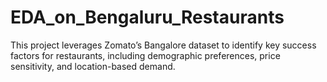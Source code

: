 # EDA_on_Bengaluru_Restaurants
This project leverages Zomato’s Bangalore dataset to identify key success factors for restaurants, including demographic preferences, price sensitivity, and location-based demand.  
